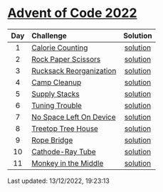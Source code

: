 [Advent of Code 2022](https://adventofcode.com/2022)
==========

| Day | Challenge | Solution |
|:---:|:---|:---:|
| 1 | [Calorie Counting](https://adventofcode.com/2022/day/1) | [solution](./day01/day01.rs) |
| 2 | [Rock Paper Scissors](https://adventofcode.com/2022/day/2) | [solution](./day02/day02.rs) |
| 3 | [Rucksack Reorganization](https://adventofcode.com/2022/day/3) | [solution](./day03/day03.rs) |
| 4 | [Camp Cleanup](https://adventofcode.com/2022/day/4) | [solution](./day04/day04.rs) |
| 5 | [Supply Stacks](https://adventofcode.com/2022/day/5) | [solution](./day05/day05.rs) |
| 6 | [Tuning Trouble](https://adventofcode.com/2022/day/6) | [solution](./day06/day06.rs) |
| 7 | [No Space Left On Device](https://adventofcode.com/2022/day/7) | [solution](./day07/day07.rs) |
| 8 | [Treetop Tree House](https://adventofcode.com/2022/day/8) | [solution](./day08/day08.rs) |
| 9 | [Rope Bridge](https://adventofcode.com/2022/day/9) | [solution](./day09/day09.rs) |
| 10 | [Cathode-Ray Tube](https://adventofcode.com/2022/day/10) | [solution](./day10/day10.rs) |
| 11 | [Monkey in the Middle](https://adventofcode.com/2022/day/11) | [solution](./day11/day11.rs) |

Last updated: 13/12/2022, 19:23:13